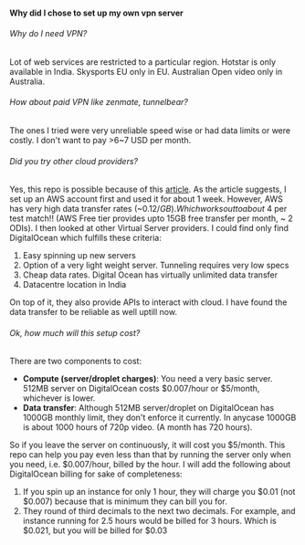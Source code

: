 #### Why did I chose to set up my own vpn server

###### Why do I need VPN?
Lot of web services are restricted to a particular region. Hotstar is only available in India. Skysports EU only in EU. Australian Open video only in Australia.

###### How about paid VPN like zenmate, tunnelbear?
The ones I tried were very unreliable speed wise or had data limits or were costly. I don't want to pay >6~7 USD per month.

###### Did you try other cloud providers?
Yes, this repo is possible because of this [article](https://www.comparitech.com/blog/vpn-privacy/how-to-make-your-own-free-vpn-using-amazon-web-services/). As the article suggests, I set up an AWS account first and used it for about 1 week. However, AWS has very high data transfer rates (~$0.12/GB). Which works out to about ~$4 per test match!!  (AWS Free tier provides upto 15GB free transfer per month, ~ 2 ODIs).
I then looked at other Virtual Server providers. I could find only find DigitalOcean which fulfills these criteria:
1. Easy spinning up new servers
2. Option of a very light weight server. Tunneling requires very low specs
3. Cheap data rates. Digital Ocean has virtually unlimited data transfer
4. Datacentre location in India

On top of it, they also provide APIs to interact with cloud. I have found the data transfer to be reliable as well uptill now.

###### Ok, how much will this setup cost?
There are two components to cost:
- **Compute (server/droplet charges)**: You need a very basic server. 512MB server on DigitalOcean costs $0.007/hour or $5/month, whichever is lower.
- **Data transfer**: Although 512MB server/droplet on DigitalOcean has 1000GB monthly limit, they don't enforce it currently. In anycase 1000GB is about 1000 hours of 720p video. (A month has 720 hours).

So if you leave the server on continuously, it will cost you $5/month. This repo can help you pay even less than that by running the server only when you need, i.e. $0.007/hour, billed by the hour.
I will add the following about DigitalOcean billing for sake of completeness:
1. If you spin up an instance for only 1 hour, they will charge you $0.01 (not $0.007) because that is minimum they can bill you for.
1. They round of third decimals to the next two decimals. For example, and instance running for 2.5 hours would be billed for 3 hours. Which is $0.021, but you will be billed for $0.03

